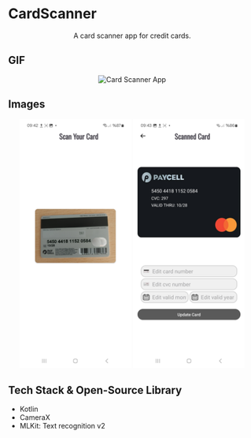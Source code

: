 # CardScanner 

<p align="center">
A card scanner app for credit cards.
</p>

## GIF
<p align="center">
  <img src="https://github.com/user-attachments/assets/a1ba3d95-21a6-45ad-84d9-564034f83e4c" alt="Card Scanner App" width="50%" />
</p>

## Images
<p align="center">
    <img src="Screens/cardScannerScanning.jpg" alt="When scanning a card" width="45%" />
    <img src="Screens/PaycellCard.jpg" alt="After the card is scanned" width="45%" />
</p>


## Tech Stack & Open-Source Library
- Kotlin
- CameraX
- MLKit: Text recognition v2
